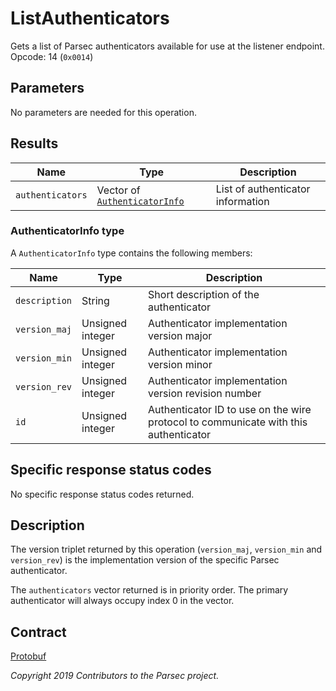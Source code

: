 # ListAuthenticators

Gets a list of Parsec authenticators available for use at the listener endpoint. Opcode: 14
(`0x0014`)

## Parameters

No parameters are needed for this operation.

## Results

| Name             | Type                                                     | Description                       |
|------------------|----------------------------------------------------------|-----------------------------------|
| `authenticators` | Vector of [`AuthenticatorInfo`](#authenticatorinfo-type) | List of authenticator information |

### AuthenticatorInfo type

A `AuthenticatorInfo` type contains the following members:

| Name          | Type             | Description                                                                         |
|---------------|------------------|-------------------------------------------------------------------------------------|
| `description` | String           | Short description of the authenticator                                              |
| `version_maj` | Unsigned integer | Authenticator implementation version major                                          |
| `version_min` | Unsigned integer | Authenticator implementation version minor                                          |
| `version_rev` | Unsigned integer | Authenticator implementation version revision number                                |
| `id`          | Unsigned integer | Authenticator ID to use on the wire protocol to communicate with this authenticator |

## Specific response status codes

No specific response status codes returned.

## Description

The version triplet returned by this operation (`version_maj`, `version_min` and `version_rev`) is
the implementation version of the specific Parsec authenticator.

The `authenticators` vector returned is in priority order. The primary authenticator will always
occupy index 0 in the vector.

## Contract

[Protobuf](https://github.com/parallaxsecond/parsec-operations/blob/master/protobuf/list_authenticators.proto)

*Copyright 2019 Contributors to the Parsec project.*

